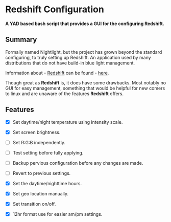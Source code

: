 # Redshift Configuration

**A YAD based bash script that provides a GUI for the configuring Redshift.**

## Summary
Formally named Nightlight, but the project has grown beyond the standard configuring,
to truly setting up Redshift. An application used by many distributions that do not
have build-in blue light management.

Information about - [Redshift](http://jonls.dk/redshift/) can be found - [here](http://jonls.dk/redshift/).

Though great as **Redshift** is, it does have some drawbacks. Most notably no GUI for
easy management, something that would be helpful for new comers to linux and are unaware
of the features **Redshift** offers.


## Features
- [x] Set daytime/night temperature using intensity scale.
- [x] Set screen brightness.
- [ ] Set R:G:B independently.
- [ ] Test setting before fully applying.
- [ ] Backup pervious configuration before any changes are made.
- [ ] Revert to previous settings.
- [x] Set the daytime/nighttime hours.
- [x] Set geo location manually.
- [x] Set transition on/off.
- [x] 12hr format use for easier am/pm settings.

